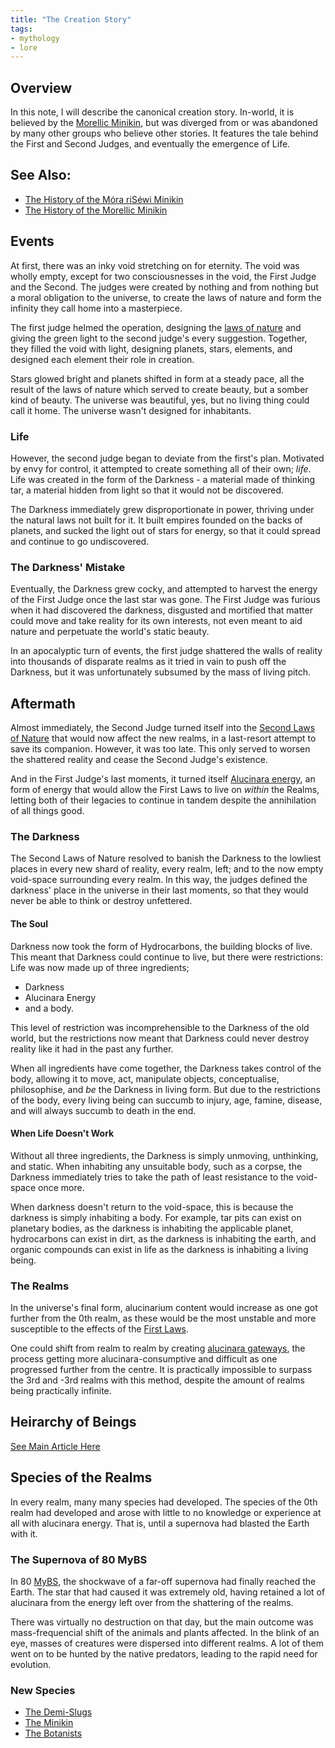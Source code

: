 ```yaml
---
title: "The Creation Story"
tags:
- mythology
- lore
---
```


## Overview
In this note, I will describe the canonical creation story. In-world, it is believed by the [Morellic Minikin](groups/morellic-minikin.md), but was diverged from or was abandoned by many other groups who believe other stories. It features the tale behind the First and Second Judges, and eventually the emergence of Life.
## See Also:
- [The History of the Móra riSéwi Minikin](lore/mora-risewi-history.md)
- [The History of the Morellic Minikin](lore/morellic-history.md)
## Events
At first, there was an inky void stretching on for eternity. The void was wholly empty, except for two consciousnesses in the void, the First Judge and the Second. The judges were created by nothing and from nothing but a moral obligation to the universe, to create the laws of nature and form the infinity they call home into a masterpiece.

The first judge helmed the operation, designing the [laws of nature](phenomena/natural-laws/first-laws.md) and giving the green light to the second judge's every suggestion. Together, they filled the void with light, designing planets, stars, elements, and designed each element their role in creation.

Stars glowed bright and planets shifted in form at a steady pace, all the result of the laws of nature which served to create beauty, but a somber kind of beauty. The universe was beautiful, yes, but no living thing could call it home. The universe wasn't designed for inhabitants.
### Life
However, the second judge began to deviate from the first's plan. Motivated by envy for control, it attempted to create something all of their own; *life*. Life was created in the form of the Darkness - a material made of thinking tar, a material hidden from light so that it would not be discovered.

The Darkness immediately grew disproportionate in power, thriving under the natural laws not built for it. It built empires founded on the backs of planets, and sucked the light out of stars for energy, so that it could spread and continue to go undiscovered.
### The Darkness' Mistake
Eventually, the Darkness grew cocky, and attempted to harvest the energy of the First Judge once the last star was gone. The First Judge was furious when it had discovered the darkness, disgusted and mortified that matter could move and take reality for its own interests, not even meant to aid nature and perpetuate the world's static beauty.

In an apocalyptic turn of events, the first judge shattered the walls of reality into thousands of disparate realms as it tried in vain to push off the Darkness, but it was unfortunately subsumed by the mass of living pitch.
## Aftermath
Almost immediately, the Second Judge turned itself into the [Second Laws of Nature](phenomena/natural-laws/second-laws.md) that would now affect the new realms, in a last-resort attempt to save its companion. However, it was too late. This only served to worsen the shattered reality and cease the Second Judge's existence.

And in the First Judge's last moments, it turned itself [Alucinara energy](phenomena/alucinara.md), an form of energy that would allow the First Laws to live on *within* the Realms, letting both of their legacies to continue in tandem despite the annihilation of all things good.
### The Darkness
The Second Laws of Nature resolved to banish the Darkness to the lowliest places in every new shard of reality, every realm, left; and to the now empty void-space surrounding every realm. In this way, the judges defined the darkness' place in the universe in their last moments, so that they would never be able to think or destroy unfettered.
#### The Soul
Darkness now took the form of Hydrocarbons, the building blocks of live. This meant that Darkness could continue to live, but there were restrictions: Life was now made up of three ingredients;
- Darkness
- Alucinara Energy
- and a body.

This level of restriction was incomprehensible to the Darkness of the old world, but the restrictions now meant that Darkness could never destroy reality like it had in the past any further.

When all ingredients have come together, the Darkness takes control of the body, allowing it to move, act, manipulate objects, conceptualise, philosophise, and *be* the Darkness in living form. But due to the restrictions of the body, every living being can succumb to injury, age, famine, disease, and will always succumb to death in the end.
#### When Life Doesn't Work
Without all three ingredients, the Darkness is simply unmoving, unthinking, and static. When inhabiting any unsuitable body, such as a corpse, the Darkness immediately tries to take the path of least resistance to the void-space once more.

When darkness doesn't return to the void-space, this is because the darkness is simply inhabiting a body. For example, tar pits can exist on planetary bodies, as the darkness is inhabiting the applicable planet, hydrocarbons can exist in dirt, as the darkness is inhabiting the earth, and organic compounds can exist in life as the darkness is inhabiting a living being.
### The Realms
In the universe's final form, alucinarium content would increase as one got further from the 0th realm, as these would be the most unstable and more susceptible to the effects of the [First Laws](phenomena/natural-laws/first-laws.md).

One could shift from realm to realm by creating [alucinara gateways](phenomena/alucinara-gateway), the process getting more alucinara-consumptive and difficult as one progressed further from the centre. It is practically impossible to surpass the 3rd and -3rd realms with this method, despite the amount of realms being practically infinite.
## Heirarchy of Beings
[See Main Article Here](lore/heirarchy-of-beings.md)
## Species of the Realms
In every realm, many many species had developed. The species of the 0th realm had developed and arose with little to no knowledge or experience at all with alucinara energy. That is, until a supernova had blasted the Earth with it.
### The Supernova of 80 MyBS
In 80 [MyBS](lore/sarvaran-calendar.md), the shockwave of a far-off supernova had finally reached the Earth. The star that had caused it was extremely old, having retained a lot of alucinara from the energy left over from the shattering of the realms.

There was virtually no destruction on that day, but the main outcome was mass-frequencial shift of the animals and plants affected. In the blink of an eye, masses of creatures were dispersed into different realms. A lot of them went on to be hunted by the native predators, leading to the rapid need for evolution.
### New Species
- [The Demi-Slugs](species/fauna/demi-slugs.md)
- [The Minikin](species/fauna/minikin.md)
- [The Botanists](species/flora/botanists.md)